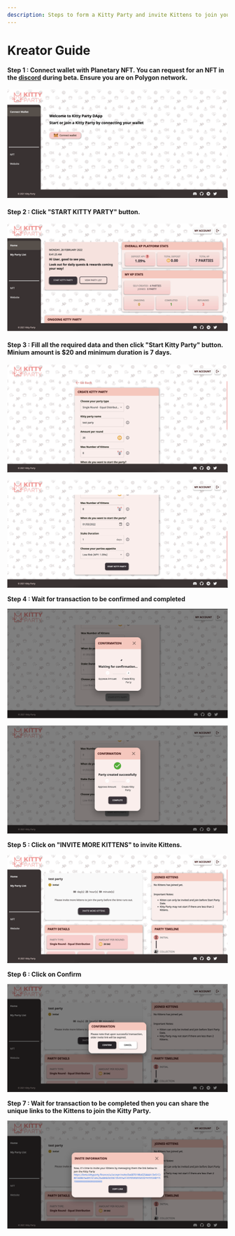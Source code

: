 ```yaml
---
description: Steps to form a Kitty Party and invite Kittens to join your Kitty Party.
---
```


# Kreator Guide

#### Step 1 : Connect wallet with Planetary NFT. You can request for an NFT in the [discord](https://discord.gg/VHGBf8Zpgg) during beta.  Ensure you are on Polygon network.

![](<../.gitbook/assets/connect wallet>)

#### Step 2 : Click "START KITTY PARTY" button.

![](<../.gitbook/assets/start kitty>)

#### Step 3 : Fill all the required data and then click "Start Kitty Party" button. Minium amount is $20 and minimum duration is 7 days.

![](<../.gitbook/assets/button (1)>)

![](../.gitbook/assets/button)

**Step 4 : Wait for transaction to be confirmed and completed**

![](../.gitbook/assets/tx)

![](../.gitbook/assets/tx1)

**Step 5 : Click on "INVITE MORE KITTENS" to invite Kittens.**

![](../.gitbook/assets/kittens)

**Step 6 : Click on Confirm**

![](../.gitbook/assets/confirm)

**Step 7 : Wait for transaction to be completed then you can share the unique links to the Kittens to join the Kitty Party.**

![](../.gitbook/assets/final)

